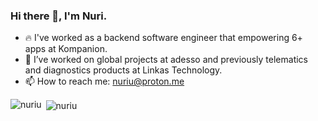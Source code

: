 ### Hi there 👋, I'm Nuri.
- 🔥 I've worked as a backend software engineer that empowering 6+ apps at Kompanion. 
- 🔭 I’ve worked on global projects at adesso and previously telematics and diagnostics products at Linkas Technology.
- 📫 How to reach me: nuriu@proton.me

<p><img align="left" src="https://github-readme-stats.vercel.app/api?username=nuriu&show_icons=true&theme=dark" alt="nuriu" /></p>

<p>&nbsp;<img align="center" src="https://github-readme-stats.vercel.app/api/top-langs/?username=nuriu&layout=compact&theme=dark&hide=html" alt="nuriu" /></p>
